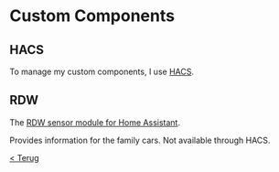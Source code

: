 # Custom Components

## HACS

To manage my custom components, I use [HACS](https://hacs.xyz/).

## RDW

The [RDW sensor module for Home Assistant](https://github.com/eelcohn/home-assistant-rdw/).

Provides information for the family cars. Not available through HACS.

[< Terug](./)